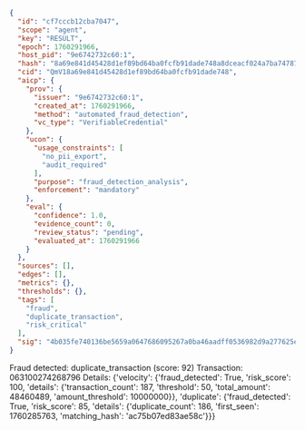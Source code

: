 ```json
{
  "id": "cf7cccb12cba7047",
  "scope": "agent",
  "key": "RESULT",
  "epoch": 1760291966,
  "host_pid": "9e6742732c60:1",
  "hash": "8a69e841d45428d1ef89bd64ba0fcfb91dade748a8dceacf024a7ba747875cba",
  "cid": "QmV18a69e841d45428d1ef89bd64ba0fcfb91dade748",
  "aicp": {
    "prov": {
      "issuer": "9e6742732c60:1",
      "created_at": 1760291966,
      "method": "automated_fraud_detection",
      "vc_type": "VerifiableCredential"
    },
    "ucon": {
      "usage_constraints": [
        "no_pii_export",
        "audit_required"
      ],
      "purpose": "fraud_detection_analysis",
      "enforcement": "mandatory"
    },
    "eval": {
      "confidence": 1.0,
      "evidence_count": 0,
      "review_status": "pending",
      "evaluated_at": 1760291966
    }
  },
  "sources": [],
  "edges": [],
  "metrics": {},
  "thresholds": {},
  "tags": [
    "fraud",
    "duplicate_transaction",
    "risk_critical"
  ],
  "sig": "4b035fe740136be5659a0647686095267a0ba46aadff0536982d9a277625efc5"
}
```

Fraud detected: duplicate_transaction (score: 92)
Transaction: 063100274268796
Details: {'velocity': {'fraud_detected': True, 'risk_score': 100, 'details': {'transaction_count': 187, 'threshold': 50, 'total_amount': 48460489, 'amount_threshold': 10000000}}, 'duplicate': {'fraud_detected': True, 'risk_score': 85, 'details': {'duplicate_count': 186, 'first_seen': 1760285763, 'matching_hash': 'ac75b07ed83ae58c'}}}